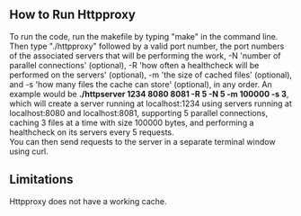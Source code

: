 ## How to Run Httpproxy

To run the code, run the makefile by typing "make" in the command line.  
Then type "./httpproxy" followed by a valid port number, the port numbers of the associated servers that will be performing the work, -N 'number of parallel connections' (optional), -R 'how often a healthcheck will be performed on the servers' (optional), -m 'the size of cached files' (optional), and -s 'how many files the cache can store' (optional), in any order. 
An example would be **./httpserver 1234 8080 8081 -R 5 -N 5 -m 100000 -s 3**, which will create a server running at localhost:1234 using servers running at localhost:8080 and localhost:8081, supporting 5 parallel connections, caching 3 files at a time with size 100000 bytes, and performing a healthcheck on its servers every 5 requests.   
You can then send requests to the server in a separate terminal window using curl.  

## Limitations

Httpproxy does not have a working cache.
